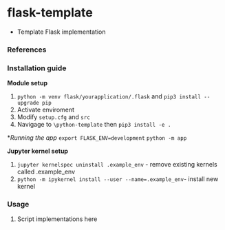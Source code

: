 # flask-template

- Template Flask implementation

### References

### Installation guide

**Module setup**
1. `python -m venv flask/yourapplication/.flask` and `pip3 install --upgrade pip` 
2. Activate enviroment
3. Modify `setup.cfg` and `src`
4. Navigage to `\python-template` then `pip3 install -e .`

**Running the app*
`export FLASK_ENV=development`
`python -m app`

**Jupyter kernel setup**
1. `jupyter kernelspec uninstall .example_env` - remove existing kernels called .example_env
2. `python -m ipykernel install --user --name=.example_env`- install new kernel

### Usage

1. Script implementations here
